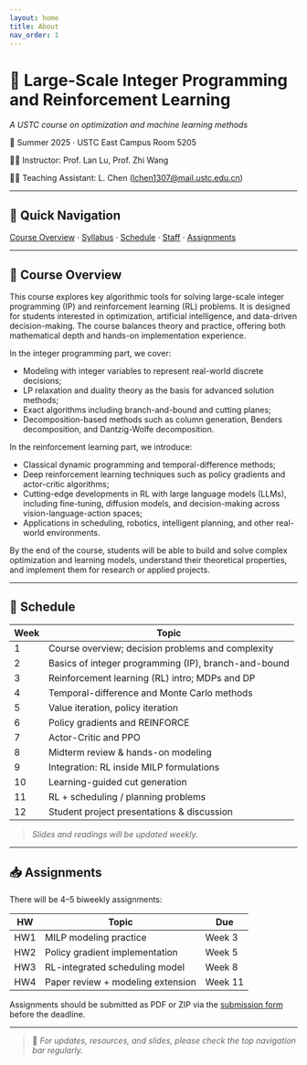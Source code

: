 ```yaml
---
layout: home
title: About
nav_order: 1
---
```



# 📘 Large-Scale Integer Programming and Reinforcement Learning  

*A USTC course on optimization and machine learning methods*

📍 Summer 2025 · USTC East Campus Room 5205  

👨‍🏫 Instructor: Prof. Lan Lu, Prof. Zhi Wang

🧑‍💻 Teaching Assistant: L. Chen (lchen1307@mail.ustc.edu.cn)


---

## 🔗 Quick Navigation

[Course Overview](#overview) · [Syllabus](#syllabus) · [Schedule](#schedule) · [Staff](#staff) · [Assignments](#assignments)

---

## 🧭 Course Overview <a id="overview"></a>

This course explores key algorithmic tools for solving large-scale integer programming (IP) and reinforcement learning (RL) problems. It is designed for students interested in optimization, artificial intelligence, and data-driven decision-making. The course balances theory and practice, offering both mathematical depth and hands-on implementation experience.

In the integer programming part, we cover:
- Modeling with integer variables to represent real-world discrete decisions;
- LP relaxation and duality theory as the basis for advanced solution methods;
- Exact algorithms including branch-and-bound and cutting planes;
- Decomposition-based methods such as column generation, Benders decomposition, and Dantzig-Wolfe decomposition.

In the reinforcement learning part, we introduce:
- Classical dynamic programming and temporal-difference methods;
- Deep reinforcement learning techniques such as policy gradients and actor-critic algorithms;
- Cutting-edge developments in RL with large language models (LLMs), including fine-tuning, diffusion models, and decision-making across vision-language-action spaces;
- Applications in scheduling, robotics, intelligent planning, and other real-world environments.

By the end of the course, students will be able to build and solve complex optimization and learning models, understand their theoretical properties, and implement them for research or applied projects.

---

## 📆 Schedule <a id="schedule"></a>

| Week | Topic |
|------|-------|
| 1 | Course overview; decision problems and complexity |
| 2 | Basics of integer programming (IP), branch-and-bound |
| 3 | Reinforcement learning (RL) intro; MDPs and DP |
| 4 | Temporal-difference and Monte Carlo methods |
| 5 | Value iteration, policy iteration |
| 6 | Policy gradients and REINFORCE |
| 7 | Actor-Critic and PPO |
| 8 | Midterm review & hands-on modeling |
| 9 | Integration: RL inside MILP formulations |
| 10 | Learning-guided cut generation |
| 11 | RL + scheduling / planning problems |
| 12 | Student project presentations & discussion |

> *Slides and readings will be updated weekly.*

---


## 📥 Assignments <a id="assignments"></a>

There will be 4–5 biweekly assignments:

| HW | Topic | Due |
|----|-------|-----|
| HW1 | MILP modeling practice | Week 3 |
| HW2 | Policy gradient implementation | Week 5 |
| HW3 | RL-integrated scheduling model | Week 8 |
| HW4 | Paper review + modeling extension | Week 11 |

Assignments should be submitted as PDF or ZIP via the [submission form](#) before the deadline.

---

> 📌 *For updates, resources, and slides, please check the top navigation bar regularly.*
